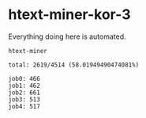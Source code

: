 # htext-miner-kor-3

Everything doing here is automated.

```
htext-miner

total: 2619/4514 (58.01949490474081%)

job0: 466
job1: 462
job2: 661
job3: 513
job4: 517
```